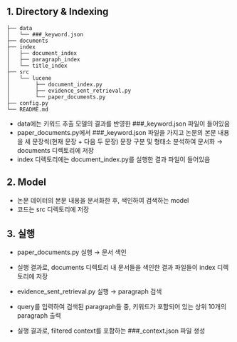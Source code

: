 ## 1. Directory & Indexing

```
├── data
│   └── ###_keyword.json
├── documents
├── index
│   ├── document_index
│   ├── paragraph_index
│   └── title_index
├── src
│   └── lucene
│        ├── document_index.py
│        ├── evidence_sent_retrieval.py
│        └── paper_documents.py
├── config.py
└── README.md
```

- data에는 키워드 추출 모델의 결과를 반영한 ###_keyword.json 파일이 들어있음
- paper_documents.py에서 ###_keyword.json 파일을 가지고 논문의 본문 내용을 세 문장씩(현재 문장 + 다음 두 문장) 문장 구분 및 형태소 분석하여 문서화 → documents 디렉토리에 저장
- index 디렉토리에는 document_index.py를 실행한 결과 파일이 들어있음

## 2. Model
- 논문 데이터의 본문 내용을 문서화한 후, 색인하여 검색하는 model
- 코드는 src 디렉토리에 저장

## 3. 실행
- paper_documents.py 실행 → 문서 색인
- 실행 결과로, documents 디렉토리 내 문서들을 색인한 결과 파일들이 index 디렉토리에 저장

- evidence_sent_retrieval.py 실행 → paragraph 검색
- query를 입력하여 검색된 paragraph들 중, 키워드가 포함되어 있는 상위 10개의 paragraph 출력
- 실행 결과로, filtered context를 포함하는 ###_context.json 파일 생성
